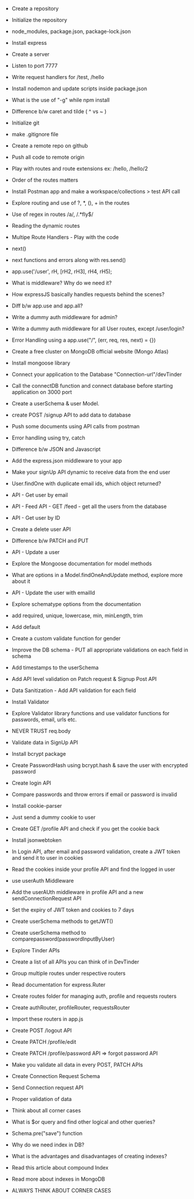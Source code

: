 - Create a repository
- Initialize the repository
- node_modules, package.json, package-lock.json
- Install express
- Create a server
- Listen to port 7777
- Write request handlers for /test, /hello
- Install nodemon and update scripts inside package.json
- What is the use of "-g" while npm install
- Difference b/w caret and tilde ( ^ vs ~ )


- Initialize git
- make .gitignore file
- Create a remote repo on github
- Push all code to remote origin
- Play with routes and route extensions ex: /hello, /hello/2
- Order of the routes matters
- Install Postman app and make a workspace/collections > test API call
- Explore routing and use of ?, *, (), + in the routes
- Use of regex in routes /a/, /.*fly$/
- Reading the dynamic routes


- Multipe Route Handlers - Play with the code
- next()
- next functions and errors along with res.send()
- app.use('/user', rH, [rH2, rH3], rH4, rH5);
- What is middleware? Why do we need it?
- How expressJS basically handles requests behind the scenes?
- Diff b/w app.use and app.all?
- Write a dummy auth middleware for admin?
- Write a dummy auth middleware for all User routes, except /user/login?
- Error Handling using a app.use("/", (err, req, res, next) = {})


- Create a free cluster on MongoDB official website (Mongo Atlas)
- Install mongoose library
- Connect your application to the Database "Connection-url"/devTinder
- Call the connectDB function and connect database before starting application on 3000 port
- Create a userSchema & user Model.
- create POST /signup API to add data to database
- Push some documents using API calls from postman
- Error handling using try, catch


- Difference b/w JSON and Javascript
- Add the express.json middleware to your app
- Make your signUp API dynamic to receive data from the end user
- User.findOne with duplicate email ids, which object returned?
- API - Get user by email
- API - Feed API - GET /feed - get all the users from the database
- API - Get user by ID
- Create a delete user API
- Difference b/w PATCH and PUT
- API - Update a user
- Explore the Mongoose documentation for model methods
- What are options in a Model.findOneAndUpdate method, explore more about it
- API - Update the user with emailId



- Explore schematype options from the documentation
- add required, unique, lowercase, min, minLength, trim
- Add default
- Create a custom validate function for gender
- Improve the DB schema - PUT all appropriate validations on each field in schema
- Add timestamps to the userSchema
- Add API level validation on Patch request & Signup Post API
- Data Sanitization - Add API validation for each field
- Install Validator
- Explore Validator library functions and use validator functions for passwords, email, urls etc.
- NEVER TRUST req.body


- Validate data in SignUp API
- Install bcrypt package
- Create PasswordHash using bcrypt.hash & save the user with encrypted password
- Create login API
- Compare passwords and throw errors if email or password is invalid


- Install cookie-parser
- Just send a dummy cookie to user
- Create GET /profile API and check if you get the cookie back
- Install jsonwebtoken
- In Login API, after email and password validation, create a JWT token and send it to user in cookies
- Read the cookies inside your profile API and find the logged in user
- use userAuth Middleware
- Add the userAUth middleware in profile API and a new sendConnectionRequest API
 - Set the expiry of JWT token and cookies to 7 days
 - Create userSchema methods to getJWT()
 - Create userSchema method to comparepassword(passwordInputByUser)


- Explore Tinder APIs
- Create a list of all APIs you can think of in DevTinder
- Group multiple routes under respective routers
- Read documentation for express.Ruter
- Create routes folder for managing auth, profile and requests routers
- Create authRouter, profileRouter, requestsRouter
- Import these routers in app.js
- Create POST /logout API
- Create PATCH /profile/edit
- Create PATCH /profile/password API => forgot password API
- Make you validate all data in every POST, PATCH APIs


- Create Connection Request Schema
- Send Connection request API
- Proper validation of data
- Think about all corner cases
- What is $or query and find other logical and other queries?
- Schema.pre("save") function
- Why do we need index in DB?
- What is the advantages and disadvantages of creating indexes?
- Read this article about compound Index
- Read more about indexes in MongoDB
- ALWAYS THINK ABOUT CORNER CASES